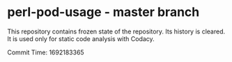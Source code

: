 # perl-pod-usage - master branch

This repository contains frozen state of the repository.
Its history is cleared. It is used only for static code
analysis with Codacy.

Commit Time: 1692183365